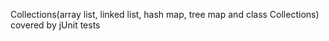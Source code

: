 Collections(array list, linked list, hash map, tree map and class Collections) covered by jUnit tests